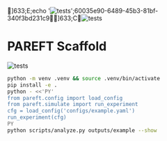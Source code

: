]633;E;echo '![tests](https://github.com/anulum/PAREFT/actions/workflows/python-tests.yml/badge.svg)';60035e90-6489-45b3-81bf-340f3bd231c9]633;C![tests](https://github.com/anulum/PAREFT/actions/workflows/python-tests.yml/badge.svg)

# PAREFT Scaffold
![tests](https://github.com/anulum/PAREFT/actions/workflows/python-tests.yml/badge.svg)

```bash
python -m venv .venv && source .venv/bin/activate
pip install -e .
python - <<'PY'
from pareft.config import load_config
from pareft.simulate import run_experiment
cfg = load_config('configs/example.yaml')
run_experiment(cfg)
PY
python scripts/analyze.py outputs/example --show